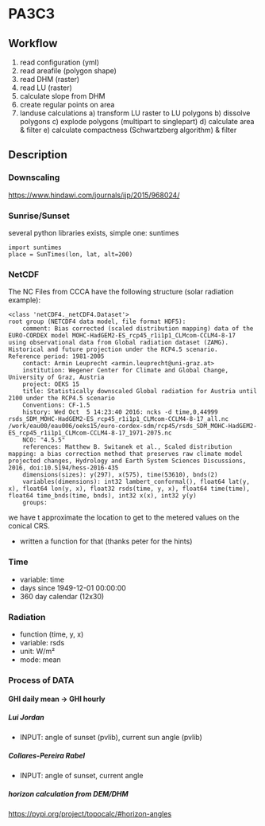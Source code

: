 # PA3C3

## Workflow

1) read configuration (yml)
2) read areafile (polygon shape)
3) read DHM (raster)
4) read LU (raster)
5) calculate slope from DHM
6) create regular points on area
7) landuse calculations
  a) transform LU raster to LU polygons
  b) dissolve polygons
  c) explode polygons (multipart to singlepart)
  d) calculate area & filter
  e) calculate compactness (Schwartzberg algorithm) & filter
  


## Description

### Downscaling

https://www.hindawi.com/journals/ijp/2015/968024/

### Sunrise/Sunset

several python libraries exists, simple one: suntimes

```
import suntimes
place = SunTimes(lon, lat, alt=200)

```

### NetCDF

The NC Files from CCCA have the following structure (solar radiation example):

```
<class 'netCDF4._netCDF4.Dataset'>
root group (NETCDF4 data model, file format HDF5):
    comment: Bias corrected (scaled distribution mapping) data of the EURO-CORDEX model MOHC-HadGEM2-ES_rcp45_r1i1p1_CLMcom-CCLM4-8-17
using observational data from Global radiation dataset (ZAMG).
Historical and future projection under the RCP4.5 scenario.
Reference period: 1981-2005
    contact: Armin Leuprecht <armin.leuprecht@uni-graz.at>
    institution: Wegener Center for Climate and Global Change, University of Graz, Austria
    project: OEKS 15
    title: Statistically downscaled Global radiation for Austria until 2100 under the RCP4.5 scenario
    Conventions: CF-1.5
    history: Wed Oct  5 14:23:40 2016: ncks -d time,0,44999 rsds_SDM_MOHC-HadGEM2-ES_rcp45_r1i1p1_CLMcom-CCLM4-8-17_all.nc /work/eau00/eau006/oeks15/euro-cordex-sdm/rcp45/rsds_SDM_MOHC-HadGEM2-ES_rcp45_r1i1p1_CLMcom-CCLM4-8-17_1971-2075.nc
    NCO: "4.5.5"
    references: Matthew B. Switanek et al., Scaled distribution mapping: a bias correction method that preserves raw climate model projected changes, Hydrology and Earth System Sciences Discussions, 2016, doi:10.5194/hess-2016-435
    dimensions(sizes): y(297), x(575), time(53610), bnds(2)
    variables(dimensions): int32 lambert_conformal(), float64 lat(y, x), float64 lon(y, x), float32 rsds(time, y, x), float64 time(time), float64 time_bnds(time, bnds), int32 x(x), int32 y(y)
    groups:
```

we have t approximate the location to get to the metered values on the conical CRS.
- written a function for that (thanks peter for the hints)

### Time

- variable: time
- days since 1949-12-01 00:00:00
- 360 day calendar (12x30)

### Radiation

- function (time, y, x)
- variable: rsds
- unit: W/m²
- mode: mean

### Process of DATA

#### GHI daily mean -> GHI hourly

##### Lui Jordan
- INPUT: angle of sunset (pvlib), current sun angle (pvlib)

##### Collares-Pereira Rabel
- INPUT: angle of sunset, current angle

##### horizon calculation from DEM/DHM

https://pypi.org/project/topocalc/#horizon-angles


